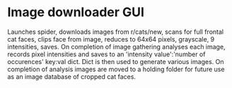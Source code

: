# Image downloader GUI
Launches spider, downloads images from r/cats/new, scans for  full frontal cat faces, clips face from image, reduces to 64x64 pixels, grayscale, 9 intensities, saves. On completion of image gathering analyses each image, records pixel intensities and saves to an 'intensity value':'number of occurences' key:val dict. Dict is then used to generate various images. On completion of analysis images are moved to a holding folder for future use as an image database of cropped cat faces.